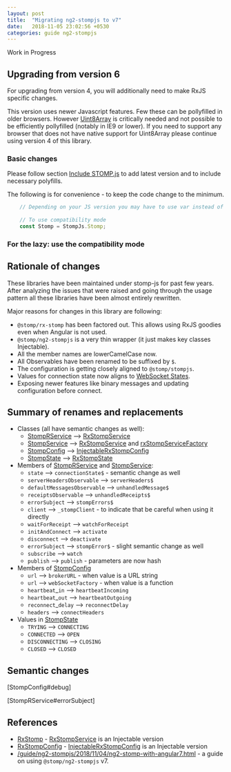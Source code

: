 ```yaml
---
layout: post
title:  "Migrating ng2-stompjs to v7"
date:   2018-11-05 23:02:56 +0530
categories: guide ng2-stompjs
---
```


Work in Progress

## Upgrading from version 6

For upgrading from version 4, you will additionally need to make RxJS specific changes.



This version uses newer Javascript features. Few these can be pollyfilled in older
browsers.
However [Uint8Array](https://developer.mozilla.org/en-US/docs/Web/JavaScript/Reference/Global_Objects/Uint8Array)
is critically needed and not possible to be efficiently pollyfilled  (notably in IE9 or lower).
If you need to support any browser that does not have native support for Uint8Array
please continue using version 4 of this library.

### Basic changes

Please follow section [Include STOMP.js](usage.html#include-stomp-js) to add latest version
and to include necessary polyfills.

The following is for convenience - to keep the code change to the minimum.

```javascript
    // Depending on your JS version you may have to use var instead of const 
     
    // To use compatibility mode
    const Stomp = StompJs.Stomp;
```

### For the lazy: use the compatibility mode


## Rationale of changes

These libraries have been maintained under stomp-js for past few years.
After analyzing the issues that were raised and going through the usage pattern
all these libraries have been almost entirely rewritten.

Major reasons for changes in this library are following:

- `@stomp/rx-stomp` has been factored out. 
  This allows using RxJS goodies even when Angular is not used.
- `@stomp/ng2-stompjs` is a very thin wrapper (it just makes key classes Injectable).
- All the member names are lowerCamelCase now.
- All Observables have been renamed to be suffixed by `$`.
- The configuration is getting closely aligned to `@stomp/stompjs`.
- Values for connection state now aligns to [WebSocket States][web-socket-states].
- Exposing newer features like binary messages and updating configuration before connect.

## Summary of renames and replacements

- Classes (all have semantic changes as well):
    - [StompRService] --> [RxStompService]
    - [StompService] --> [RxStompService] and [rxStompServiceFactory]
    - [StompConfig] --> [InjectableRxStompConfig]
    - [StompState] --> [RxStompState]
- Members of [StompRService] and [StompService]:
    - `state` --> `connectionState$` - semantic change as well
    - `serverHeadersObservable` --> `serverHeaders$`
    - `defaultMessagesObservable` --> `unhandledMessage$`
    - `receiptsObservable` --> `unhandledReceipts$`
    - `errorSubject` --> `stompErrors$`
    - `client` --> `_stompClient` - to indicate that be careful when using it directly
    - `waitForReceipt` --> `watchForReceipt`
    - `initAndConnect` --> `activate`
    - `disconnect` --> `deactivate`
    - `errorSubject` --> `stompError$` - slight semantic change as well
    - `subscribe` --> `watch`
    - `publish` --> `publish` - parameters are now hash
- Members of [StompConfig]
    - `url` --> `brokerURL` - when value is a URL string
    - `url` --> `webSocketFactory` - when value is a function
    - `heartbeat`_`in` --> `heartbeatIncoming`
    - `heartbeat`_`out` --> `heartbeatOutgoing`
    - `reconnect`_`delay` --> `reconnectDelay`
    - `headers` --> `connectHeaders`
- Values in [StompState]
    - `TRYING` --> `CONNECTING`
    - `CONNECTED` --> `OPEN`
    - `DISCONNECTING` --> `CLOSING`
    - `CLOSED` --> `CLOSED`

## Semantic changes

[StompConfig#debug]

[StompRService#errorSubject]

## References

- [RxStomp] - [RxStompService] is an Injectable version
- [RxStompConfig] - [InjectableRxStompConfig] is an Injectable version
- [/guide/ng2-stompjs/2018/11/04/ng2-stomp-with-angular7.html] -
  a guide on using `@stomp/ng2-stompjs` v7.  


[StompRService]: /api-docs/injectables/StompRService.html
[StompService]: /api-docs/injectables/StompService.html
[RxStompService]: /api-docs/injectables/RxStompService.html
[rxStompServiceFactory]: /api-docs/miscellaneous/functions.html#rxStompServiceFactory
[StompConfig]: /api-docs/injectables/StompConfig.html
[InjectableRxStompConfig]: /api-docs/injectables/InjectableRxStompConfig.html
[StompState]: /api-docs/miscellaneous/enumerations.html#StompState
[RxStompState]: /api-docs/miscellaneous/enumerations.html#RxStompState
[web-socket-states]: https://developer.mozilla.org/en-US/docs/Web/API/WebSocket/readyState
[RxStomp]: /api-docs/classes/RxStomp.html
[RxStompConfig]: /api-docs/classes/RxStompConfig.html
[/guide/ng2-stompjs/2018/11/04/ng2-stomp-with-angular7.html]: /guide/ng2-stompjs/2018/11/04/ng2-stomp-with-angular7.html
